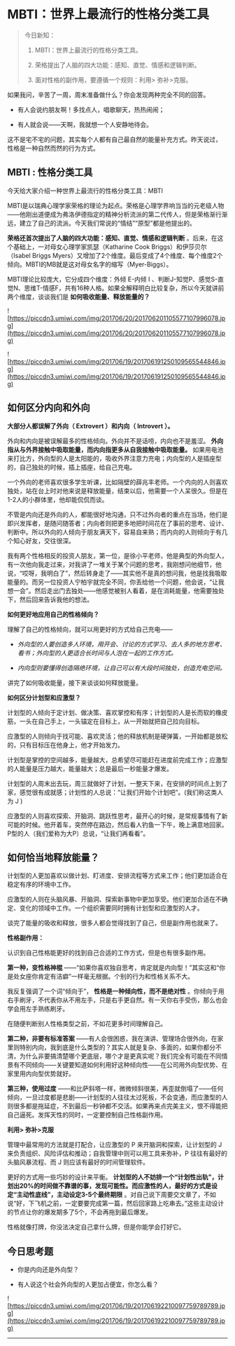 # MBTI：世界上最流行的性格分类工具

> 今日新知：
> 
> 1. MBTI：世界上最流行的性格分类工具。
> 
> 2. 荣格提出了人脑的四大功能：感知、直觉、情感和逻辑判断。
> 
> 3. 面对性格的副作用，要遵循一个规则：利用> 弥补>克服。

如果我问，辛苦了一周，周末准备做什么？你会发现两种完全不同的回答。

* 有人会说约朋友啊！多找点人，唱歌聊天，热热闹闹；

* 有人就会说——天啊，我就想一个人安静地待会。

这不是宅不宅的问题，其实每个人都有自己最自然的能量补充方式。昨天说过， 性格是一种自然而然的行为方式。

## MBTI : 性格分类工具

今天给大家介绍一种世界上最流行的性格分类工具：MBTI

MBTI是以瑞典心理学家荣格的理论为起点。荣格是心理学界响当当的元老级人物——他刚出道便成为弗洛伊德指定的精神分析流派的第二代传人，但是荣格渐行渐远，建立了自己的流派。今天我们常说的“情结”“原型”都是他提出的。

 **荣格还首次提出了人脑的四大功能：感知、直觉、情感和逻辑判断** 。后来，在这个基础上，一对母女心理学家凯瑟（Katharine Cook Briggs）和伊莎贝尔（Isabel Briggs Myers）又增加了2个维度。最后变成了4个维度、每个维度2个倾向。MBTI的MB就是这对母女名字的缩写（Myer-Biggs）。

MBTI理论比较庞大，它分成四个维度：外倾 E-内倾 I 、判断J-知觉P、感觉S-直觉N、思维T-情感F，共有16种人格。如果全解释明白比较复杂，所以今天就讲前两个维度，谈谈我们是 **如何吸收能量、释放能量的？**

![https://piccdn3.umiwi.com/img/201706/20/201706201105577107996078.jpg](https://piccdn3.umiwi.com/img/201706/20/201706201105577107996078.jpg)

![https://piccdn3.umiwi.com/img/201706/19/201706191250109565544846.jpg](https://piccdn3.umiwi.com/img/201706/19/201706191250109565544846.jpg)

## 如何区分内向和外向

 **大部分人都误解了外向（ Extrovert ）和内向（ Introvert ）。**

外向和内向是被误解最多的性格倾向。外向并不是话唠，内向也不是羞涩。 **外向指从与外界接触中吸取能量，而内向指更多从自我接触中吸取能量。** 如果用电池来打比方，外向型的人是太阳能的，吸收外界注意力充电；内向型的人是插座型的，自己独处的时候，插上插座，给自己充电。

一个外向的老师喜欢很多学生听课，比如隔壁的薛兆丰老师。一个内向的人则喜欢独处，站在台上时对他来说是释放能量，结束以后，他需要一个人呆很久。但是在1-2人的小群体里，他却能侃侃而谈。

不管是内向还是外向的人，都能很好地沟通，只不过外向者的重点在当场，他们是即兴发挥者，是随问随答者；内向者则把更多地把时间花在了事前的思考、设计、判断中。所以外向的人倾向于朋友满天下，容易自来熟；而内向的人则倾向于有几个知心好友，交往很深。

我有两个性格相反的投资人朋友，第一位，是徐小平老师，他是典型的外向型人，有一次他向我走过来，对我讲了一堆关于某个问题的思考，我刚想问他细节，他说，“哎呀，我明白了”，然后转身走了——其实他不是真的想问我，他是找我吸取能量的。而另一位投资人宁柏宇就完全不同，你丢给他一个问题，他会说，“让我想一会”。然后走出门去独处——他感觉被别人看着，是在消耗能量，他需要独处下，然后回来告诉我他的想法。

 **如何更好地应用自己的性格倾向？**

理解了自己的性格倾向，就可以用更好的方式给自己充电——

* *外向型的人要创造多人环境，用开会、讨论的方式学习、去人多的地方思考、看书；外向型的人更适合长时间与人泡在一起的工作方式。* 

* *内向型则要懂得创造隔绝环境，让自己可以有大段时间独处，创造充电空间。* 

讲完了如何吸收能量，接下来谈谈如何释放能量。

 **如何区分计划型和应激型？**

计划型的人倾向于定计划、做决策、喜欢掌控和有序；计划型的人是长而软的橡皮筋，一头在自己手上，一头锚定在目标上，从一开始就把自己拉向目标。

应激型的人则倾向于找可能、喜欢灵活；他的释放机制是硬弹簧，一开始都是放松的，只有目标压在他身上，他才开始发力。

计划型是掌控的空间越多，能量越大，总希望尽可能赶在进度前完成工作；应激型的人能量是压力越大，能量越大；总是最后一秒能量才爆发。

计划型的人周末出去玩，周三就做好了计划，一整天下来，在安排的时间点上到了家，感觉很有成就感；计划性的人总说：“让我们开始个计划吧”。(我们称这类人为 J )

应激型的人则喜欢探索、开脑洞、跳跃性思考，最开心的时候，是常规事情有了新可能的时候。他开着车，突然停在路边，然后看人钓鱼一下午，晚上满意地回家。P型的人（我们爱称为大P）总说，“让我们再看看”。

## 如何恰当地释放能量？

计划型的人更加喜欢以做计划、盯进度、安排流程等方式来工作；他们更加适合在稳定有序的环境中工作。

应激型的人则在头脑风暴、开脑洞、探索新事物中更加享受。他们更加合适在不确定、变化的领域中工作。一个组织需要同时拥有计划型和应激型的人才。

谈完了能量的吸收和释放，很多人都会觉得找到了自己，但是副作用也就来了。

 **性格副作用：**

认识到自己性格能更好的找到自己合适的工作方式，但是也有很多副作用。

 **第一种，变性格神棍** ——“如果你喜欢独自思考，肯定就是内向型！”其实这和“你是处女座你肯定有洁癖”一样毫无根据。个别的行为和性格关系不大。

我反复强调了一个词“倾向于”， **性格是一种倾向性，而不是绝对性** 。你倾向于用右手刷牙，不代表你从不用左手，只是右手更自然。有一天你右手受伤，那么也会学会用左手熟练刷牙。

在随便判断别人性格类型之前，不如花更多时间理解自己。

 **第二种，非要有标准答案** ——有人会很困惑，我在演讲、管理场合很外向，在家里则特别内向，我到底是什么类型的？其实人就是复杂、多面的，如果你都分不清，为什么非要搞清楚哪个更底层，哪个才是更真实呢？我们完全有可能在不同情景有不同倾向——关键要知道如何利用好这种倾向性——在公司用外向型优势、在家里用内向型优势就好。

 **第三种，使用过度** ——和比萨斜塔一样，微微倾斜很美，再歪就倒塌了——任何倾向，一旦过度都是悲剧——计划型的人往往太过死板，不会变通，而应激型的人则很多都是拖延症，不到最后一秒钟都不交活。如果再来点完美主义，恨不得能把自己逼死。发挥天性的同时，一定要控制自己性格副作用。

 **利用> 弥补>克服**

管理中最常用的方法就是打配合，让应激型的 P 来开脑洞和探索，让计划型的 J 来负责组织、风险评估和推动；自我管理中则可以用工具来弥补，P 往往有最好的头脑风暴流程、而 J 则应该有最好的时间管理软件。

更好的方式用一些巧妙的设计来平衡。 **计划型的人不妨排一个“计划性出轨”，计划出20%的时间做不靠谱的事，发现可能性。而应激性的人，最好的方式是设定“主动性底线”，主动设定3-5个最终期限** 。对自己说下周要交文章了，不如说“好，下飞机之前，一定要要完成第一篇，然后回家路上吃串去。”这些主动设计的节点让你的爆发期多了5个，不会再拖到最后爆发。

性格就像打牌，你没法决定自己拿什么牌，但是你能学会打好它。

## 今日思考题

* 你是内向还是外向型？

* 有人说这个社会外向型的人更加占便宜，你怎么看？

![https://piccdn3.umiwi.com/img/201706/19/201706192210097759789789.jpg](https://piccdn3.umiwi.com/img/201706/19/201706192210097759789789.jpg)

---
